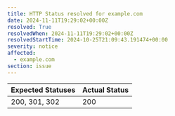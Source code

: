 ```yaml
---
title: HTTP Status resolved for example.com
date: 2024-11-11T19:29:02+00:00Z
resolved: True
resolvedWhen: 2024-11-11T19:29:02+00:00Z
resolvedStartTime: 2024-10-25T21:09:43.191474+00:00
severity: notice
affected:
  - example.com
section: issue
---
```


| Expected Statuses | Actual Status  |
|-------------------|----------------|
| 200, 301, 302 | 200 |
